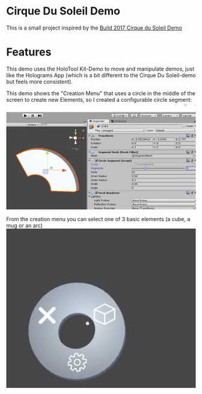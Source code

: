 # Cirque Du Soleil Demo
This is a small project inspired by the [Build 2017 Cirque du Soleil Demo](https://www.youtube.com/watch?v=vNz5Rw6TwCw)

# Features
This demo uses the HoloTool Kit-Demo to move and manipulate demos, just like the Holograms App (which is a bit different to the Cirque Du Soleil-demo but feels more consistent).

This demo shows the "Creation Menu" that uses a circle in the middle of the screen to create new Elements, so I created a configurable circle segment:
![GIF of circle segment with inspector](docs/segment_config.gif?raw=true)

From the creation menu you can select one of 3 basic elements (a cube, a mug or an arc)
![GIF of creation menu animation](docs/menu_animation.gif)